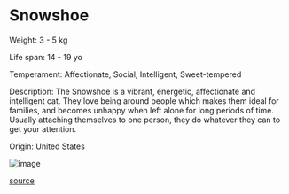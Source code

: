 # Snowshoe

Weight: 3 - 5 kg

Life span: 14 - 19 yo

Temperament: Affectionate, Social, Intelligent, Sweet-tempered

Description: The Snowshoe is a vibrant, energetic, affectionate and intelligent cat. They love being around people which makes them ideal for families, and becomes unhappy when left alone for long periods of time. Usually attaching themselves to one person, they do whatever they can to get your attention.

Origin: United States

![image](https://cdn2.thecatapi.com/images/MK-sYESvO.jpg)

[source](https://api.thecatapi.com/v1/breeds/snow)
